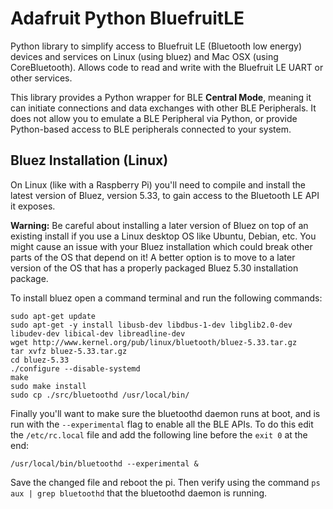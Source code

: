 # Adafruit Python BluefruitLE

Python library to simplify access to Bluefruit LE (Bluetooth low energy) devices and services on Linux (using bluez) and Mac OSX (using CoreBluetooth).  Allows code to read and write with the Bluefruit LE UART or other services.

This library provides a Python wrapper for BLE **Central Mode**, meaning it can initiate connections and data exchanges with other BLE Peripherals.  It does not allow you to emulate a BLE Peripheral via Python, or provide Python-based access to BLE peripherals connected to your system.

## Bluez Installation (Linux)

On Linux (like with a Raspberry Pi) you'll need to compile and install the latest version of Bluez, version 5.33,
to gain access to the Bluetooth LE API it exposes.  

**Warning:** Be careful about installing a later version of Bluez on top of an existing install if you use a Linux desktop OS like Ubuntu, Debian, etc.  You might cause an issue with your Bluez installation which could break other parts of the OS that depend on it!  A better option is to move to a later version of the OS that has a properly packaged Bluez 5.30 installation package.

To install bluez open a command terminal and run the following
commands:
```
sudo apt-get update
sudo apt-get -y install libusb-dev libdbus-1-dev libglib2.0-dev libudev-dev libical-dev libreadline-dev
wget http://www.kernel.org/pub/linux/bluetooth/bluez-5.33.tar.gz
tar xvfz bluez-5.33.tar.gz
cd bluez-5.33
./configure --disable-systemd
make
sudo make install
sudo cp ./src/bluetoothd /usr/local/bin/
```

Finally you'll want to make sure the bluetoothd daemon runs at boot, and is run with the `--experimental` flag to enable all the BLE APIs.  To do this edit the `/etc/rc.local` file and add the following line before the `exit 0` at the end:
```
/usr/local/bin/bluetoothd --experimental &
```

Save the changed file and reboot the pi.  Then verify using the command `ps aux | grep bluetoothd` that the bluetoothd daemon is running.
